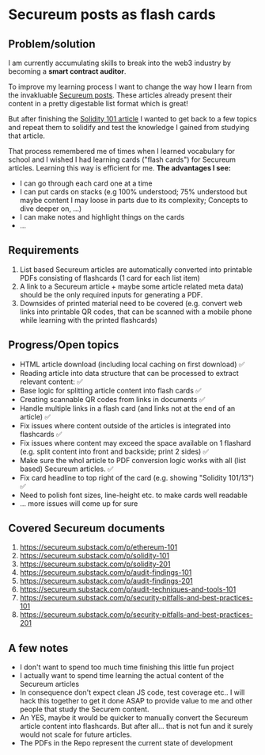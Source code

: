 # Secureum posts as flash cards

## Problem/solution

I am currently accumulating skills to break into the web3 industry by becoming a **smart contract auditor**.

To improve my learning process I want to change the way how I learn from the invakluable [Secureum posts](https://secureum.substack.com/). These articles already present their content in a pretty digestable list format which is great!

But after finishing the [Solidity 101 article](https://secureum.substack.com/p/solidity-101) I wanted to get back to a few topics and repeat them to solidify and test the knowledge I gained from studying that article.

That process remembered me of times when I learned vocabulary for school and I wished I had learning cards ("flash cards") for Secureum articles. Learning this way is efficient for me. **The advantages I see:**

- I can go through each card one at a time
- I can put cards on stacks (e.g 100% understood; 75% understood but maybe content I may loose in parts due to its complexity; Concepts to dive deeper on, ...)
- I can make notes and highlight things on the cards
- ...

## Requirements

1. List based Secureum articles are automatically converted into printable PDFs consisting of flashcards (1 card for each list item)
2. A link to a Secureum article + maybe some article related meta data) should be the only required inputs for generating a PDF.
3. Downsides of printed material need to be covered (e.g. convert web links into printable QR codes, that can be scanned with a mobile phone while learning with the printed flashcards)

## Progress/Open topics

- HTML article download (including local caching on first download) ✅
- Reading article into data structure that can be processed to extract relevant content: ✅
- Base logic for splitting article content into flash cards ✅
- Creating scannable QR codes from links in documents ✅
- Handle multiple links in a flash card (and links not at the end of an article) ✅
- Fix issues where content outside of the articles is integrated into flashcards ✅
- Fix issues where content may exceed the space available on 1 flashard (e.g. split content into front and backside; print 2 sides) ✅
- Make sure the whol article to PDF conversion logic works with all (list based) Secureum articles. ✅
- Fix card headline to top right of the card (e.g. showing "Solidity 101/13") ✅
- Need to polish font sizes, line-height etc. to make cards well readable
- ... more issues will come up for sure

## Covered Secureum documents

1. https://secureum.substack.com/p/ethereum-101
2. https://secureum.substack.com/p/solidity-101
3. https://secureum.substack.com/p/solidity-201
4. https://secureum.substack.com/p/audit-findings-101
5. https://secureum.substack.com/p/audit-findings-201
6. https://secureum.substack.com/p/audit-techniques-and-tools-101
7. https://secureum.substack.com/p/security-pitfalls-and-best-practices-101
8. https://secureum.substack.com/p/security-pitfalls-and-best-practices-201

## A few notes

- I don't want to spend too much time finishing this little fun project
- I actually want to spend time learning the actual content of the Secureum articles
- In consequence don't expect clean JS code, test coverage etc.. I will hack this together to get it done ASAP to provide value to me and other people that study the Securem content.
- An YES, maybe it would be quicker to manually convert the Secureum article content into flashcards. But after all... that is not fun and it surely would not scale for future articles.
- The PDFs in the Repo represent the current state of development
